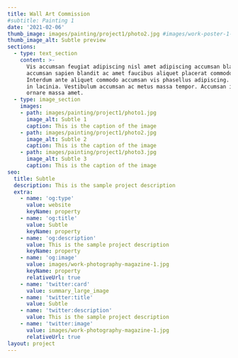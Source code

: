 ```yaml
---
title: Wall Art Commission
#subtitle: Painting 1
date: '2021-02-06'
thumb_image: images/painting/project1/photo2.jpg #images/work-poster-1-thumb.jpg
thumb_image_alt: Subtle preview
sections:
  - type: text_section
    content: >-
      Vis accumsan feugiat adipiscing nisl amet adipiscing accumsan blandit
      accumsan sapien blandit ac amet faucibus aliquet placerat commodo.
      Interdum ante aliquet commodo accumsan vis phasellus adipiscing. Ornare a
      in lacinia. Vestibulum accumsan ac metus massa tempor. Accumsan in lacinia
      ornare massa amet.
  - type: image_section
    images:
    - path: images/painting/project1/photo1.jpg
      image_alt: Subtle 1
      caption: This is the caption of the image
    - path: images/painting/project1/photo2.jpg
      image_alt: Subtle 2
      caption: This is the caption of the image
    - path: images/painting/project1/photo3.jpg
      image_alt: Subtle 3
      caption: This is the caption of the image
seo:
  title: Subtle
  description: This is the sample project description
  extra:
    - name: 'og:type'
      value: website
      keyName: property
    - name: 'og:title'
      value: Subtle
      keyName: property
    - name: 'og:description'
      value: This is the sample project description
      keyName: property
    - name: 'og:image'
      value: images/work-photography-magazine-1.jpg
      keyName: property
      relativeUrl: true
    - name: 'twitter:card'
      value: summary_large_image
    - name: 'twitter:title'
      value: Subtle
    - name: 'twitter:description'
      value: This is the sample project description
    - name: 'twitter:image'
      value: images/work-photography-magazine-1.jpg
      relativeUrl: true
layout: project
---
```

